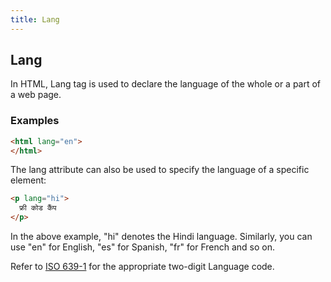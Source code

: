 ```yaml
---
title: Lang
---
```

## Lang

In HTML, Lang tag is used to declare the language of the whole or a part of a web page.

### Examples

```html
<html lang="en">
</html>
```

The lang attribute can also be used to specify the language of a specific element:

```html
<p lang="hi">
  फ्री कोड कैंप
</p>
```

In the above example, "hi" denotes the Hindi language. Similarly, you can use "en" for English, "es" for Spanish, "fr" for French and so on.

Refer to [ISO 639-1](https://en.wikipedia.org/wiki/List_of_ISO_639-1_codes) for the appropriate two-digit Language code.